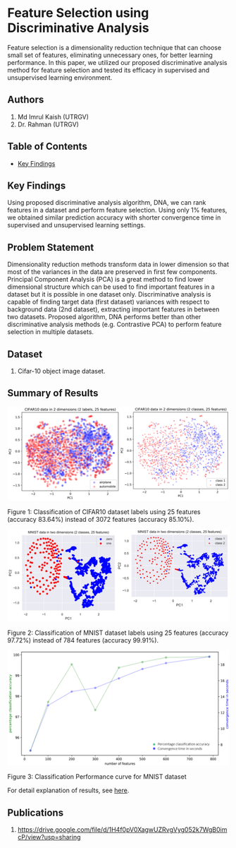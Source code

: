 # Feature Selection using Discriminative Analysis

Feature selection is a dimensionality reduction technique that can choose small set of features, eliminating unnecessary ones, for better learning performance. In this paper, we utilized our proposed discriminative analysis method for feature selection and tested its efficacy in supervised and unsupervised learning environment.

## Authors

1. Md Imrul Kaish (UTRGV)
2. Dr. Rahman (UTRGV)

## Table of Contents

* <a href="https://github.com/Imrul2322/feature-selection-using-discriminative-analysis#Key-Findings">Key Findings</a>

## Key Findings

Using proposed discriminative analysis algorithm, DNA, we can rank features in a dataset and perform feature selection. Using only 1% features, we obtained similar prediction accuracy with shorter convergence time in supervised and unsupervised learning settings. 

## Problem Statement

Dimensionality reduction methods transform data in lower dimension so that most of the variances in the data are preserved in first few components. Principal Component Analysis (PCA) is a great method to find lower dimensional structure which can be used to find important features in a dataset but it is possible in one dataset only. Discriminative analysis is capable of finding target data (first dataset) variances with respect to background data (2nd dataset), extracting important features in between two datasets. Proposed algorithm, DNA performs better than other discriminative analysis methods (e.g. Contrastive PCA) to perform feature selection in multiple datasets. 

## Dataset

1. Cifar-10 object image dataset.

## Summary of Results

![alt text](https://github.com/Imrul2322/Feature-Selection-using-Discriminative-Analysis/blob/main/assets/cifar%2010%202%20class%2025.png)

Figure 1: Classification of CIFAR10 dataset labels using 25 features (accuracy 83.64%) instead of 3072 features (accuracy 85.10%).

![alt text](https://github.com/Imrul2322/Feature-Selection-using-Discriminative-Analysis/blob/main/assets/MNIST%20data%202%20class%2025.png)

Figure 2: Classification of MNIST dataset labels using 25 features (accuracy 97.72%) instead of 784 features (accuracy 99.91%).

![alt text](https://github.com/Imrul2322/Feature-Selection-using-Discriminative-Analysis/blob/main/assets/classification%20MNIST.png)

Figure 3: Classification Performance curve for MNIST dataset

For detail explanation of results, see <a href="https://github.com/Imrul2322/Feature-Selection-using-Discriminative-Analysis/blob/main/FSDA_results.ipynb">here</a>.



## Publications

1. https://drive.google.com/file/d/1H4f0pV0XagwUZRvgVyg052k7WgB0imcP/view?usp=sharing
